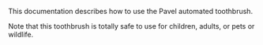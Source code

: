 This documentation describes how to use the Pavel automated toothbrush.

Note that this toothbrush is totally safe to use for children, adults, or pets or wildlife.
